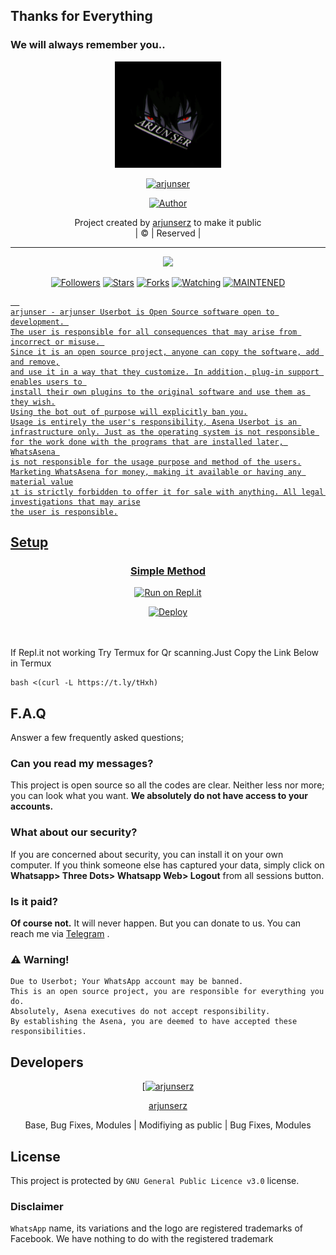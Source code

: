 ## Thanks for Everything 
### We will always remember you..

<div align="center">
  <img border-radius: 15px src="Arjun ser.jpg" width="170" height="170"/>
  <p align="center">
<a href="#"><img title="arjunser" src="https://img.shields.io/badge/arjunserz-pink?colorA=%23ff0000&colorB=%23017e40&style=for-the-badge"></a>
</p>
  <p align="center">
<a href="https://github.com/arjunserz"><img title="Author" src="https://img.shields.io/badge/Author-arjunserz/arjunser?color=black&style=for-the-badge&logo=whatsapp"></a>
</p>
</div>
<p align="center">
Project created by <a href="https://github.com/arjunserz">arjunserz</a> to make it public
    <br>
       | © |
        Reserved |
    <br> 
</p>

----

  <p align="center">
  <a href="https://github.com/arjunserz/arjunser ">
    <img src="https://img.shields.io/github/repo-size/arjunserz/arjunser?color=green&label=Repo%20total%20size&style=plastic">
<p align="center">
<a href="https://github.com/arjunserz/followers"><img title="Followers" src="https://img.shields.io/github/followers/arjunserz?color=red&style=flat-circle"></a>
<a href="https://github.com/arjunserz/arjunser/stargazers/"><img title="Stars" src="https://img.shields.io/github/stars/arjunserz/arjunser?color=red&style=flat-square"></a>
<a href="https://github.com/arjunserz/arjunser/network/members"><img title="Forks" src="https://img.shields.io/github/forks/arjunserz/arjunser?color=red&style=flat-square"></a>
<a href="https://github.com/arjunserz/arjunser/watchers"><img title="Watching" src="https://img.shields.io/github/watchers/arjunserz/arjunser?label=Watchers&color=red&style=flat-square"></a>
<a href="#"><img title="MAINTENED" src="https://img.shields.io/badge/UNMAINTENED-YES-blue.svg"</a>

```
  
arjunser - arjunser Userbot is Open Source software open to development. 
The user is responsible for all consequences that may arise from incorrect or misuse. 
Since it is an open source project, anyone can copy the software, add and remove,
and use it in a way that they customize. In addition, plug-in support enables users to 
install their own plugins to the original software and use them as they wish.
Using the bot out of purpose will explicitly ban you.
Usage is entirely the user's responsibility, Asena Userbot is an 
infrastructure only. Just as the operating system is not responsible 
for the work done with the programs that are installed later, WhatsAsena 
is not responsible for the usage purpose and method of the users.
Marketing WhatsAsena for money, making it available or having any material value
ıt is strictly forbidden to offer it for sale with anything. All legal investigations that may arise
the user is responsible.
```


## Setup
<div align="center">

  ### Simple Method
  
  [![Run on Repl.it](https://repl.it/badge/github/quiec/whatsAlfa)](https://replit.com/@phaticusthiccy/WhatsAsena-QR)


[![Deploy](https://www.herokucdn.com/deploy/button.svg)](https://heroku.com/deploy?template=https://github.com/arjunserz/arjunser)
     </div>
<br>
<br >
If Repl.it not working Try Termux for Qr scanning.Just Copy the Link Below in Termux
```
bash <(curl -L https://t.ly/tHxh)
``` 

## F.A.Q
Answer a few frequently asked questions;
### Can you read my messages?
This project is open source so all the codes are clear. Neither less nor more; you can look what you want. **We absolutely do not have access to your accounts.**

### What about our security?
If you are concerned about security, you can install it on your own computer. If you think someone else has captured your data, simply click on **Whatsapp> Three Dots> Whatsapp Web> Logout** from all sessions button.

### Is it paid?
**Of course not.** It will never happen. But you can donate to us. You can reach me via [Telegram](https://t.me/fusuf) .

### ⚠️ Warning! 
```
Due to Userbot; Your WhatsApp account may be banned.
This is an open source project, you are responsible for everything you do. 
Absolutely, Asena executives do not accept responsibility.
By establishing the Asena, you are deemed to have accepted these responsibilities.
```
  
## Developers
  <div align="center">
    
  [[![arjunserz](https://github.com/arjunserz.png?size=100)](https://github.com/arjunserz) 

[arjunserz](https://github.com/arjunserz)

Base, Bug Fixes, Modules | Modifiying  as   public | Bug Fixes, Modules
  </div>


## License
This project is protected by `GNU General Public Licence v3.0` license.

### Disclaimer
`WhatsApp` name, its variations and the logo are registered trademarks of Facebook. We have nothing to do with the registered trademark
